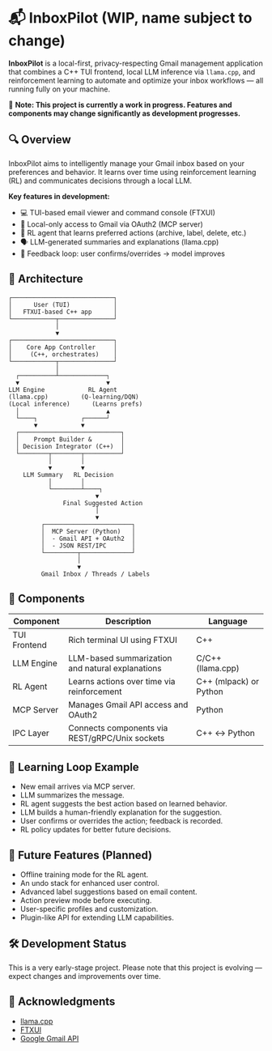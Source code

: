 # 📬 InboxPilot (WIP, name subject to change)

**InboxPilot** is a local-first, privacy-respecting Gmail management application that combines a C++ TUI frontend, local LLM inference via `llama.cpp`, and reinforcement learning to automate and optimize your inbox workflows — all running fully on your machine.

🚧 **Note: This project is currently a work in progress. Features and components may change significantly as development progresses.**

## 🔍 Overview

InboxPilot aims to intelligently manage your Gmail inbox based on your preferences and behavior. It learns over time using reinforcement learning (RL) and communicates decisions through a local LLM.

**Key features in development:**

- 💻 TUI-based email viewer and command console (FTXUI)
- 📁 Local-only access to Gmail via OAuth2 (MCP server)
- 🧠 RL agent that learns preferred actions (archive, label, delete, etc.)
- 🗣 LLM-generated summaries and explanations (llama.cpp)
- 🔁 Feedback loop: user confirms/overrides → model improves

## 🧱 Architecture

```
┌────────────────────────────┐
│      User (TUI)            │
│   FTXUI-based C++ app      │
└────────────┬───────────────┘
             │
             ▼
┌────────────────────────────┐
│    Core App Controller     │
│     (C++, orchestrates)    │
└────────────┬───────────────┘
             │
  ┌──────────┴─────────────┐
  ▼                        ▼
LLM Engine            RL Agent
(llama.cpp)         (Q-learning/DQN)
(Local inference)      (Learns prefs)
  │                        ▲
  └────┐            ┌──────┘
       ▼            ▼
  ┌────────────────────────────┐
  │    Prompt Builder &        │
  │ Decision Integrator (C++)  │
  └────────┬────────┬──────────┘
           │        │
           ▼        ▼
    LLM Summary   RL Decision
           │        │
           └────────┴────┐
                        ▼
               Final Suggested Action
                        │
                        ▼
         ┌────────────────────────┐
         │  MCP Server (Python)   │
         │  - Gmail API + OAuth2  │
         │  - JSON REST/IPC       │
         └─────────┬──────────────┘
                   │
                   ▼
         Gmail Inbox / Threads / Labels

```

## 🧩 Components

|Component|Description|Language|
|---------|-----------|--------|
|TUI Frontend|Rich terminal UI using FTXUI|C++|
|LLM Engine|LLM-based summarization and natural explanations|C/C++ (llama.cpp)|
|RL Agent|Learns actions over time via reinforcement|C++ (mlpack) or Python|
|MCP Server|Manages Gmail API access and OAuth2|Python|
|IPC Layer|Connects components via REST/gRPC/Unix sockets|C++ ↔ Python|

## 🔄 Learning Loop Example

- New email arrives via MCP server.
- LLM summarizes the message.
- RL agent suggests the best action based on learned behavior.
- LLM builds a human-friendly explanation for the suggestion.
- User confirms or overrides the action; feedback is recorded.
- RL policy updates for better future decisions.

## 🧠 Future Features (Planned)

- Offline training mode for the RL agent.
- An undo stack for enhanced user control.
- Advanced label suggestions based on email content.
- Action preview mode before executing.
- User-specific profiles and customization.
- Plugin-like API for extending LLM capabilities.

## 🛠 Development Status

This is a very early-stage project.
Please note that this project is evolving — expect changes and improvements over time.

## 🙏 Acknowledgments

- [llama.cpp](https://github.com/ggml-org/llama.cpp)
- [FTXUI](https://github.com/ArthurSonzogni/FTXUI)
- [Google Gmail API](https://developers.google.com/workspace/gmail/api/guides)
